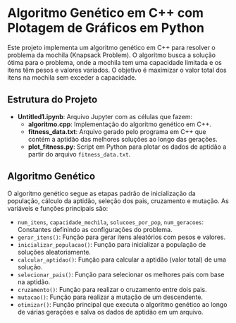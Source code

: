 # Algoritmo Genético em C++ com Plotagem de Gráficos em Python

Este projeto implementa um algoritmo genético em C++ para resolver o problema da mochila (Knapsack Problem). O algoritmo busca a solução ótima para o problema, onde a mochila tem uma capacidade limitada e os itens têm pesos e valores variados. O objetivo é maximizar o valor total dos itens na mochila sem exceder a capacidade.

## Estrutura do Projeto
- **Untitled1.ipynb**: Arquivo Jupyter com as células que fazem:
  - **algoritmo.cpp**: Implementação do algoritmo genético em C++.
  - **fitness_data.txt**: Arquivo gerado pelo programa em C++ que contém a aptidão das melhores soluções ao longo das gerações.
  - **plot_fitness.py**: Script em Python para plotar os dados de aptidão a partir do arquivo `fitness_data.txt`.

## Algoritmo Genético

O algoritmo genético segue as etapas padrão de inicialização da população, cálculo da aptidão, seleção dos pais, cruzamento e mutação. As variáveis e funções principais são:

- `num_itens`, `capacidade_mochila`, `solucoes_por_pop`, `num_geracoes`: Constantes definindo as configurações do problema.
- `gerar_itens()`: Função para gerar itens aleatórios com pesos e valores.
- `inicializar_populacao()`: Função para inicializar a população de soluções aleatoriamente.
- `calcular_aptidao()`: Função para calcular a aptidão (valor total) de uma solução.
- `selecionar_pais()`: Função para selecionar os melhores pais com base na aptidão.
- `cruzamento()`: Função para realizar o cruzamento entre dois pais.
- `mutacao()`: Função para realizar a mutação de um descendente.
- `otimizar()`: Função principal que executa o algoritmo genético ao longo de várias gerações e salva os dados de aptidão em um arquivo.


